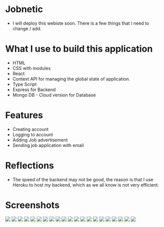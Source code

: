 # Jobnetic

- I will deploy this webiste soon. There is a few things that I need to change / add.

# What I use to build this application

- HTML
- CSS with modules
- React
- Context API for managing the global state of application.
- Type Script
- Express for Backend
- Mongo DB - Cloud version for Database



# Features
- Creating account
- Logging to account
- Adding Job advertisement
- Sending job application with email

# Reflections

- The speed of the backend may not be good, the reason is that I use Heroku to host my backend, which as we all know is not very efficient.

# Screenshots

<img src='./src/images/img1.png'/>
<img src='./src/images/img2.png'/>
<img src='./src/images/img3.png'/>
<img src='./src/images/img4.png'/>
<img src='./src/images/img5.png'/>
<img src='./src/images/img6.png'/>
<img src='./src/images/img7.png'/>
<img src='./src/images/img8.png'/>
<img src='./src/images/img9.png'/>
<img src='./src/images/img10.png'/>
<img src='./src/images/img11.png'/>
<img src='./src/images/img12.png'/>
<img src='./src/images/img13.png'/>
<img src='./src/images/img14.png'/>
<img src='./src/images/img15.png'/>
<img src='./src/images/img16.png'/>
<img src='./src/images/img17.png'/>
<img src='./src/images/img18.png'/>
<img src='./src/images/img19.png'/>
<img src='./src/images/img20.png'/>
<img src='./src/images/img21.png'/>
